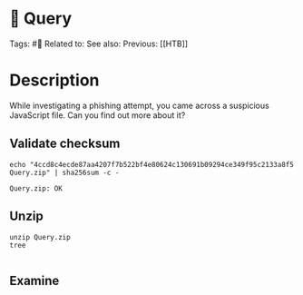 # 🧩 Query

Tags: #🧩
Related to:
See also:
Previous: [[HTB]]

# Description

While investigating a phishing attempt, you came across a suspicious JavaScript file. Can you find out more about it?

## Validate checksum

	echo "4ccd8c4ecde87aa4207f7b522bf4e80624c130691b09294ce349f95c2133a8f5 Query.zip" | sha256sum -c -

```text
Query.zip: OK
```


## Unzip

	unzip Query.zip
	tree

```text

```



## Examine



## 
